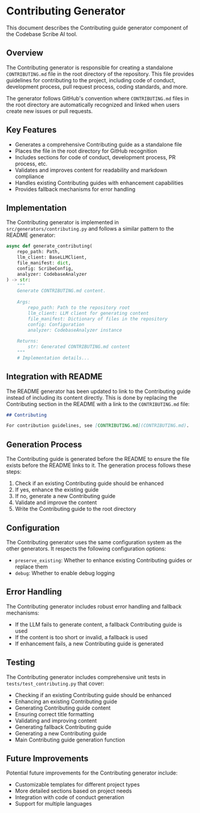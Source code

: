 # Contributing Generator

This document describes the Contributing guide generator component of the Codebase Scribe AI tool.

## Overview

The Contributing generator is responsible for creating a standalone `CONTRIBUTING.md` file in the root directory of the repository. This file provides guidelines for contributing to the project, including code of conduct, development process, pull request process, coding standards, and more.

The generator follows GitHub's convention where `CONTRIBUTING.md` files in the root directory are automatically recognized and linked when users create new issues or pull requests.

## Key Features

- Generates a comprehensive Contributing guide as a standalone file
- Places the file in the root directory for GitHub recognition
- Includes sections for code of conduct, development process, PR process, etc.
- Validates and improves content for readability and markdown compliance
- Handles existing Contributing guides with enhancement capabilities
- Provides fallback mechanisms for error handling

## Implementation

The Contributing generator is implemented in `src/generators/contributing.py` and follows a similar pattern to the README generator:

```python
async def generate_contributing(
    repo_path: Path,
    llm_client: BaseLLMClient,
    file_manifest: dict,
    config: ScribeConfig,
    analyzer: CodebaseAnalyzer
) -> str:
    """
    Generate CONTRIBUTING.md content.
    
    Args:
        repo_path: Path to the repository root
        llm_client: LLM client for generating content
        file_manifest: Dictionary of files in the repository
        config: Configuration
        analyzer: CodebaseAnalyzer instance
        
    Returns:
        str: Generated CONTRIBUTING.md content
    """
    # Implementation details...
```

## Integration with README

The README generator has been updated to link to the Contributing guide instead of including its content directly. This is done by replacing the Contributing section in the README with a link to the `CONTRIBUTING.md` file:

```markdown
## Contributing

For contribution guidelines, see [CONTRIBUTING.md](CONTRIBUTING.md).
```

## Generation Process

The Contributing guide is generated before the README to ensure the file exists before the README links to it. The generation process follows these steps:

1. Check if an existing Contributing guide should be enhanced
2. If yes, enhance the existing guide
3. If no, generate a new Contributing guide
4. Validate and improve the content
5. Write the Contributing guide to the root directory

## Configuration

The Contributing generator uses the same configuration system as the other generators. It respects the following configuration options:

- `preserve_existing`: Whether to enhance existing Contributing guides or replace them
- `debug`: Whether to enable debug logging

## Error Handling

The Contributing generator includes robust error handling and fallback mechanisms:

- If the LLM fails to generate content, a fallback Contributing guide is used
- If the content is too short or invalid, a fallback is used
- If enhancement fails, a new Contributing guide is generated

## Testing

The Contributing generator includes comprehensive unit tests in `tests/test_contributing.py` that cover:

- Checking if an existing Contributing guide should be enhanced
- Enhancing an existing Contributing guide
- Generating Contributing guide content
- Ensuring correct title formatting
- Validating and improving content
- Generating fallback Contributing guide
- Generating a new Contributing guide
- Main Contributing guide generation function

## Future Improvements

Potential future improvements for the Contributing generator include:

- Customizable templates for different project types
- More detailed sections based on project needs
- Integration with code of conduct generation
- Support for multiple languages